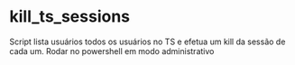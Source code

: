 # kill_ts_sessions

Script lista usuários todos os usuários no TS e efetua um kill da sessão de cada um.
Rodar no powershell em modo administrativo
